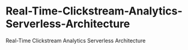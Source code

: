 # Real-Time-Clickstream-Analytics-Serverless-Architecture
Real-Time Clickstream Analytics Serverless Architecture
